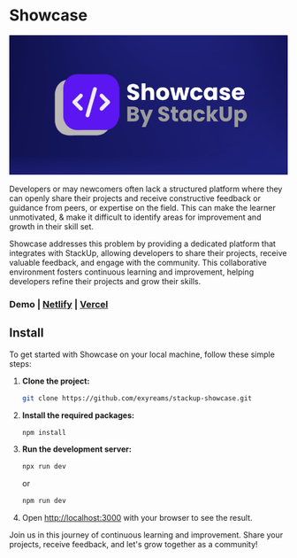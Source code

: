 
# Showcase
![Showcase Cover](https://github.com/exyreams/stackup-showcase/blob/main/assets/showcase-cover.png?raw=true)


Developers or may newcomers often lack a structured platform where they can openly share their projects and receive constructive feedback or guidance from peers, or expertise on the field. This can make the learner unmotivated, & make it difficult to identify areas for improvement and growth in their skill set.

Showcase addresses this problem by providing a dedicated platform that integrates with StackUp, allowing developers to share their projects, receive valuable feedback, and engage with the community. This collaborative environment fosters continuous learning and improvement, helping developers refine their projects and grow their skills.
### Demo | **[Netlify](https://stackupshowcase.netlify.app/) | [Vercel](https://stackup-showcase.vercel.app/)**

## Install
To get started with Showcase on your local machine, follow these simple steps:

1. **Clone the project:**
   ```bash
   git clone https://github.com/exyreams/stackup-showcase.git
   ```
2. **Install the required packages:**
   ```bash
   npm install
   ```
3. **Run the development server:**
   ```bash
   npx run dev
   ```
   or
   ```bash
   npm run dev
   ```
4. Open [http://localhost:3000](http://localhost:3000) with your browser to see the result.

Join us in this journey of continuous learning and improvement. Share your projects, receive feedback, and let's grow together as a community!

